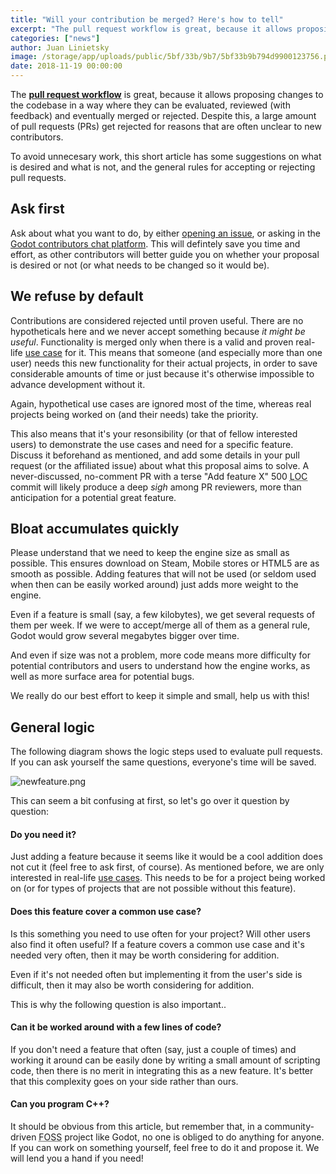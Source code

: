 ```yaml
---
title: "Will your contribution be merged? Here's how to tell"
excerpt: "The pull request workflow is great, because it allows proposing changes to the codebase in a way where they can be evaluated, reviewed (with feedback) and eventually merged or rejected. Despite this, a large amount of pull requests get rejected for reasons that are often unclear to new contributors, so this article aims at clarifying the process and underlying motives for PR reviewers' decisions."
categories: ["news"]
author: Juan Linietsky
image: /storage/app/uploads/public/5bf/33b/9b7/5bf33b9b794d9900123756.png
date: 2018-11-19 00:00:00
---
```


The [**pull request workflow**](https://contributing.godotengine.org/en/latest/organization/pull_requests/creating_pull_requests.html) is great, because it allows proposing changes to the codebase in a way where they can be evaluated, reviewed (with feedback) and eventually merged or rejected. Despite this, a large amount of pull requests (PRs) get rejected for reasons that are often unclear to new contributors.

To avoid unnecesary work, this short article has some suggestions on what is desired and what is not, and the general rules for accepting or rejecting pull requests.

## Ask first

Ask about what you want to do, by either [opening an issue](https://github.com/godotengine/godot/issues/new), or asking in the [Godot contributors chat platform](https://chat.godotengine.org). This will defintely save you time and effort, as other contributors will better guide you on whether your proposal is desired or not (or what needs to be changed so it would be).

## We refuse by default

Contributions are considered rejected until proven useful. There are no hypotheticals here and we never accept something because *it might be useful*. Functionality is merged only when there is a valid and proven real-life [use case](https://en.wikipedia.org/wiki/Use_case) for it. This means that someone (and especially more than one user) needs this new functionality for their actual projects, in order to save considerable amounts of time or just because it's otherwise impossible to advance development without it.

Again, hypothetical use cases are ignored most of the time, whereas real projects being worked on (and their needs) take the priority.

This also means that it's your resonsibility (or that of fellow interested users) to demonstrate the use cases and need for a specific feature. Discuss it beforehand as mentioned, and add some details in your pull request (or the affiliated issue) about what this proposal aims to solve. A never-discussed, no-comment PR with a terse "Add feature X" 500 <abbr title="lines of code">LOC</abbr> commit will likely produce a deep *sigh* among PR reviewers, more than anticipation for a potential great feature.

## Bloat accumulates quickly

Please understand that we need to keep the engine size as small as possible. This ensures download on Steam, Mobile stores or HTML5 are as smooth as possible. Adding features that will not be used (or seldom used when then can be easily worked around) just adds more weight to the engine.

Even if a feature is small (say, a few kilobytes), we get several requests of them per week. If we were to accept/merge all of them as a general rule, Godot would grow several megabytes bigger over time.

And even if size was not a problem, more code means more difficulty for potential contributors and users to understand how the engine works, as well as more surface area for potential bugs.

We really do our best effort to keep it simple and small, help us with this!

## General logic

The following diagram shows the logic steps used to evaluate pull requests. If you can ask yourself the same questions, everyone's time will be saved.

![newfeature.png](/storage/app/uploads/public/5bf/336/251/5bf336251f0fb012041766.png)

This can seem a bit confusing at first, so let's go over it question by question:

#### Do you need it?

Just adding a feature because it seems like it would be a cool addition does not cut it (feel free to ask first, of course). As mentioned before, we are only interested in real-life [use cases](https://en.wikipedia.org/wiki/Use_case). This needs to be for a project being worked on (or for types of projects that are not possible without this feature).

#### Does this feature cover a common use case?

Is this something you need to use often for your project? Will other users also find it often useful? If a feature covers a common use case and it's needed very often, then it may be worth considering for addition.

Even if it's not needed often but implementing it from the user's side is difficult, then it may also be worth considering for addition.

This is why the following question is also important..

#### Can it be worked around with a few lines of code?

If you don't need a feature that often (say, just a couple of times) and working it around can be easily done by writing a small amount of scripting code, then there is no merit in integrating this as a new feature. It's better that this complexity goes on your side rather than ours.

#### Can you program C++?

It should be obvious from this article, but remember that, in a community-driven <abbr title="Free and Open Source Software">FOSS</abbr> project like Godot, no one is obliged to do anything for anyone. If you can work on something yourself, feel free to do it and propose it. We will lend you a hand if you need!
